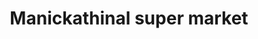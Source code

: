 ---
title: "Manickathinal super market"
url: /kakkattukada/manickathinal-super-market/
shop: Supermarkt
---